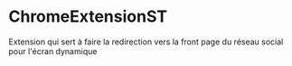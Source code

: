 ﻿# ChromeExtensionST
Extension qui sert à faire la redirection vers la front page du réseau social pour l'écran dynamique
